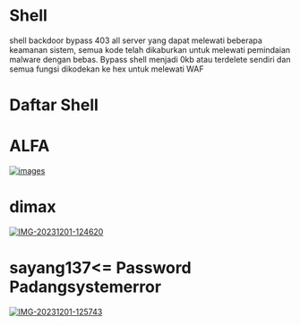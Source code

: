 # Shell 
shell backdoor bypass 403 all server yang dapat melewati beberapa keamanan sistem, semua kode telah dikaburkan untuk melewati pemindaian malware dengan bebas. Bypass shell menjadi 0kb atau terdelete sendiri dan semua fungsi dikodekan ke hex untuk melewati WAF
# Daftar Shell 
# ALFA 
<a href="https://imgbb.com/"><img src="https://i.ibb.co/NpXxpgW/images.jpg" alt="images" border="0" /></a>
# dimax  
<a href="https://ibb.co/4WwfGcp"><img src="https://i.ibb.co/p26P8gd/IMG-20231201-124620.jpg" alt="IMG-20231201-124620" border="0" /></a>
# sayang137<= Password Padangsystemerror
<a href="https://ibb.co/rtHzPbX"><img src="https://i.ibb.co/n0jY23K/IMG-20231201-125743.jpg" alt="IMG-20231201-125743" border="0" /></a>

